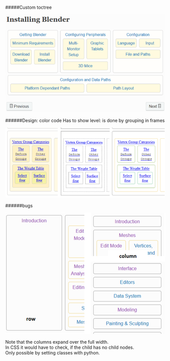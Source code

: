 #####Custom toctree

![img link broken](/images/fx_tree.PNG "tree fx")
  
######Design: color code 
Has to show level: is done by grouping in frames

![img link broken](/images/fx_colorcode.png "cc fx")
  
######bugs  

![img link broken](/images/fx_rowvscol.png "cc fx")
 
Note that the columns expand over the full width.  
In CSS it would have to check, if the child has no child nodes.  
Only possible by setting classes with python.  
